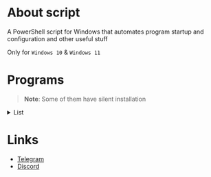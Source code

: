 # About script

A PowerShell script for Windows that automates program startup and configuration and other useful stuff

Only for `Windows 10` & `Windows 11`

# Programs

> **Note**: Some of them have silent installation

<details>
	<summary>List</summary>

* [Telegram](https://desktop.telegram.org)
* [Discord](https://discord.com/download)
  * [Better Discord](https://betterdiscord.app/) and useful [plugins](https://github.com/lowl1f3/Stuff/blob/main/src/Script.ps1#L81)
* [Steam](https://store.steampowered.com/about/)
  * Personal config for CS:GO
* [Chrome Enterprise](https://chromeenterprise.google/browser/download/#windows-tab)
* [7-Zip](https://www.7-zip.org/) archiver
* [Custom](https://www.deviantart.com/jepricreations/art/Windows-11-Cursors-Concept-v2-886489356) dark cursor
* [Notepad++](https://notepad-plus-plus.org/)
* [Teamspeak 3](https://teamspeak.com/en/)
* [qBittorrent](https://www.qbittorrent.org/)
* [Customizable](https://github.com/farag2/Office) Microsoft Office
  * Word, Excel, PowerPoint, Outlook, Teams, OneDrive
  * KMS
* [Adobe Creative Cloud](https://creativecloud.adobe.com/en/apps/download/creative-cloud)
  * GenP
* [Java 8](https://www.java.com/en/download/)(JRE) & [Java 19](https://www.oracle.com/java/technologies/downloads/#jdk19-windows)(JDK)
* [WireGuard](https://www.wireguard.com/install/)
* [Sophia Script](https://github.com/farag2/Sophia-Script-for-Windows)
  * [System requirements](https://github.com/farag2/Sophia-Script-for-Windows#system-requirements)
</details>

# Links

* [Telegram](https://t.me/lowlif3)
* [Discord](https://discord.com/users/330825971835863042)

